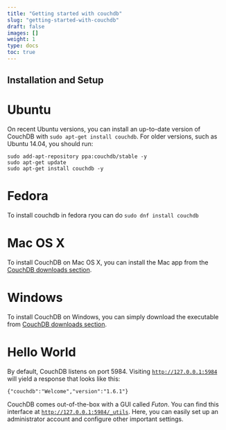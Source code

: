 ```yaml
---
title: "Getting started with couchdb"
slug: "getting-started-with-couchdb"
draft: false
images: []
weight: 1
type: docs
toc: true
---
```


## Installation and Setup
# Ubuntu

On recent Ubuntu versions, you can install an up-to-date version of CouchDB with `sudo apt-get install couchdb`. For older versions, such as Ubuntu 14.04, you should run:
```
sudo add-apt-repository ppa:couchdb/stable -y
sudo apt-get update
sudo apt-get install couchdb -y
```
# Fedora
To install couchdb in fedora ryou can do `sudo dnf install couchdb`

# Mac OS X

To install CouchDB on Mac OS X, you can install the Mac app from the [CouchDB downloads section](http://couchdb.apache.org/#download).

# Windows

To install CouchDB on Windows, you can simply download the executable from [CouchDB downloads section](http://couchdb.apache.org/#download). 

# Hello World

By default, CouchDB listens on port 5984. Visiting [`http://127.0.0.1:5984`](http://127.0.0.1:5984) will yield a response that looks like this:

    {"couchdb":"Welcome","version":"1.6.1"}

CouchDB comes out-of-the-box with a GUI called *Futon*. You can find this interface at [`http://127.0.0.1:5984/_utils`](http://127.0.0.1:5984/_utils). Here, you can easily set up an administrator account and configure other important settings.

